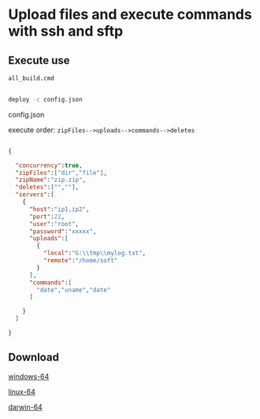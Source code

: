 # Upload files and execute commands with ssh and sftp

## Execute use

```cmd
all_build.cmd
```

```cmd

deploy -c config.json

```

config.json

execute order: `zipFiles-->uploads-->commands-->deletes`

```json

{

  "concurrency":true,
  "zipFiles":["dir","file"],
  "zipName":"zip.zip",
  "deletes":["",""],
  "servers":[
    {
      "host":"ip1,ip2",
      "port":22,
      "user":"root",
      "password":"xxxxx",
      "uploads":[
        {
          "local":"G:\\tmp\\mylog.txt",
          "remote":"/home/soft"
        }
      ],
      "commands":[
        "date","uname","date"
      ]

    }
  ]

}
```


## Download

[windows-64](https://github.com/yale8848/deploy/blob/master/release/windows-64/deploy.exe?raw=true)

[linux-64](https://github.com/yale8848/deploy/blob/master/release/linux-64/deploy.exe?raw=true)

[darwin-64](https://github.com/yale8848/deploy/blob/master/release/darwin-64/deploy.exe?raw=true)



